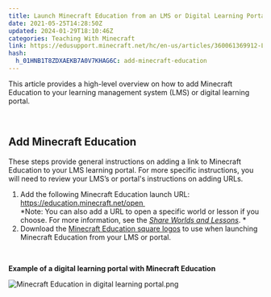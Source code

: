 ```yaml
---
title: Launch Minecraft Education from an LMS or Digital Learning Portal
date: 2021-05-25T14:28:50Z
updated: 2024-01-29T18:10:46Z
categories: Teaching With Minecraft
link: https://edusupport.minecraft.net/hc/en-us/articles/360061369912-Launch-Minecraft-Education-from-an-LMS-or-Digital-Learning-Portal
hash:
  h_01HNB1T8ZDXAEKB7A0V7KHAG6C: add-minecraft-education
---
```


This article provides a high-level overview on how to add Minecraft Education to your learning management system (LMS) or digital learning portal. 

 

## Add Minecraft Education 

These steps provide general instructions on adding a link to Minecraft Education to your LMS learning portal. For more specific instructions, you will need to review your LMS’s or portal's instructions on adding URLs. 

1.  Add the following Minecraft Education launch URL: [https://education.minecraft.net/open   
    ](https://education.minecraft.net/open)*Note: You can also add a URL to open a specific world or lesson if you choose. For more information, see the *[Share Worlds and Lessons](https://educommunity.minecraft.net/hc/en-us/articles/360061811171)*. * 
2.  Download the [Minecraft Education square logos](https://aka.ms/MEEsquareLogos) to use when launching Minecraft Education from your LMS or portal. 

 

**Example of a digital learning portal with Minecraft Education**

![Minecraft Education in digital learning portal.png](https://edusupport.minecraft.net/hc/article_attachments/23251593044244)
